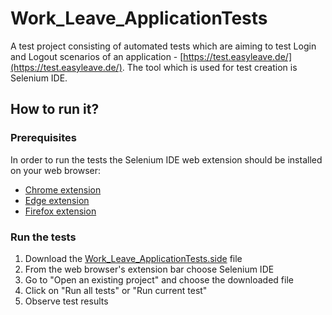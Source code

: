 # Work_Leave_ApplicationTests
A test project consisting of automated tests which are aiming to test Login and Logout scenarios of an application - [https://test.easyleave.de/](https://test.easyleave.de/). The tool which is used for test creation is Selenium IDE.
## How to run it?
### Prerequisites
In order to run the tests the Selenium IDE web extension should be installed on your web browser:
- [Chrome extension](https://chrome.google.com/webstore/detail/selenium-ide/mooikfkahbdckldjjndioackbalphokd)
- [Edge extension](https://microsoftedge.microsoft.com/addons/detail/selenium-ide/ajdpfmkffanmkhejnopjppegokpogffp)
- [Firefox extension](https://addons.mozilla.org/en-GB/firefox/addon/selenium-ide/)
### Run the tests
1. Download the [Work_Leave_ApplicationTests.side](https://github.com/SashoBushido/Work_Leave_ApplicationTests/blob/main/Work_Leave_ApplicationTests.side) file
2. From the web browser's extension bar choose Selenium IDE
3. Go to "Open an existing project" and choose the downloaded file
4. Click on "Run all tests" or "Run current test"
5. Observe test results
